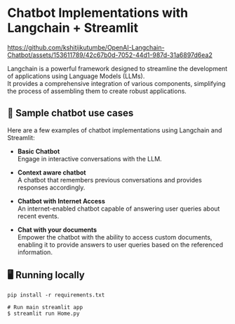 # Chatbot Implementations with Langchain + Streamlit
https://github.com/kshitijkutumbe/OpenAI-Langchain-Chatbot/assets/153611789/42c67b0d-7052-44d1-987d-31a6897d6ea2

Langchain is a powerful framework designed to streamline the development of applications using Language Models (LLMs). \
It provides a comprehensive integration of various components, simplifying the process of assembling them to create robust applications.

## 💬 Sample chatbot use cases
Here are a few examples of chatbot implementations using Langchain and Streamlit:
-  **Basic Chatbot** \
  Engage in interactive conversations with the LLM.

- **Context aware chatbot** \
  A chatbot that remembers previous conversations and provides responses accordingly.

-  **Chatbot with Internet Access** \
  An internet-enabled chatbot capable of answering user queries about recent events.

-  **Chat with your documents** \
  Empower the chatbot with the ability to access custom documents, enabling it to provide answers to user queries based on the referenced information.


## 🖥️ Running locally

```
pip install -r requirements.txt
```
```shell
# Run main streamlit app
$ streamlit run Home.py
``` 
